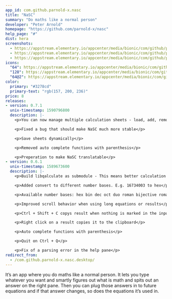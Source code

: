 ```yaml
---
app_id: com.github.parnold-x.nasc
title: "NaSC"
summary: "Do maths like a normal person"
developer: "Peter Arnold"
homepage: "https://github.com/parnold-x/nasc"
help_page: "#"
dist: hera
screenshots:
  - https://appstream.elementary.io/appcenter/media/bionic/com/github/parnold-x.nasc/6A5F7E1428864BBDF8A8355DD7F5F8B7/screenshots/image-1_orig.png
  - https://appstream.elementary.io/appcenter/media/bionic/com/github/parnold-x.nasc/6A5F7E1428864BBDF8A8355DD7F5F8B7/screenshots/image-2_orig.png
  - https://appstream.elementary.io/appcenter/media/bionic/com/github/parnold-x.nasc/6A5F7E1428864BBDF8A8355DD7F5F8B7/screenshots/image-3_orig.png
icons:
  "64": https://appstream.elementary.io/appcenter/media/bionic/com/github/parnold-x.nasc/6A5F7E1428864BBDF8A8355DD7F5F8B7/icons/64x64/com.github.parnold-x.nasc_com.github.parnold-x.nasc.png
  "128": https://appstream.elementary.io/appcenter/media/bionic/com/github/parnold-x.nasc/6A5F7E1428864BBDF8A8355DD7F5F8B7/icons/128x128/com.github.parnold-x.nasc_com.github.parnold-x.nasc.png
  "64@2": https://appstream.elementary.io/appcenter/media/bionic/com/github/parnold-x.nasc/6A5F7E1428864BBDF8A8355DD7F5F8B7/icons/64x64@2/com.github.parnold-x.nasc_com.github.parnold-x.nasc.png
color:
  primary: "#3278cd"
  primary-text: "rgb(157, 200, 236)"
price: 8
releases:
- version: 0.7.1
  unix-timestamp: 1590796800
  description: |-
    <p>You can now manage multiple calculation sheets - load, add, remove and rename sheets</p>

    <p>Fixed a bug that should make NaSC much more stable</p>

    <p>Save sheets dynamically</p>

    <p>Removed auto complete functions with parenthesis</p>

    <p>Preperation to make NaSC translatable</p>
- version: 0.6.1
  unix-timestamp: 1589673600
  description: |-
    <p>Build libqalculate as submodule - This means better calculation results and more functions</p>

    <p>Added convert to different number bases. E.g. 16734003 to hex</p>

    <p>Available number bases: hex bin dec oct duo roman bijective roman sexa fp32 fp64 fp16 fp80 fp128</p>

    <p>Improved scroll behavior when using long equations or results</p>

    <p>Ctrl + Shift + C copys result when nothing is marked in the input pane</p>

    <p>Right click on a result copies it to the clipboard</p>

    <p>Auto complete functions with parenthesis</p>

    <p>Quit on Ctrl + Q</p>

    <p>Fix of a parsing error in the help pane</p>
redirect_from:
  - /com.github.parnold-x.nasc.desktop/
---
```


<p>It’s an app where you do maths like a normal person. It lets you type whatever you want and smartly figures out what is math and spits out an answer on the right pane. Then you can plug those answers in to future equations and if that answer changes, so does the equations it’s used in.</p>